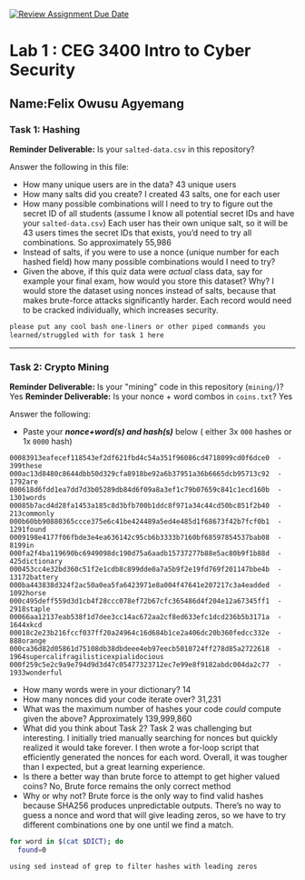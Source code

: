 [![Review Assignment Due Date](https://classroom.github.com/assets/deadline-readme-button-22041afd0340ce965d47ae6ef1cefeee28c7c493a6346c4f15d667ab976d596c.svg)](https://classroom.github.com/a/SPs4PNWX)
# Lab 1 : CEG 3400 Intro to Cyber Security

## Name:Felix Owusu Agyemang

### Task 1: Hashing

**Reminder Deliverable:** Is your `salted-data.csv` in this repository?

Answer the following in this file:

* How many unique users are in the data? 43 unique users
* How many salts did you create? I created 43 salts, one for each user
* How many possible combinations will I need to try to figure out the secret ID
  of all students (assume I know all potential secret IDs and have your 
  `salted-data.csv`) Each user has their own unique salt, so it will be 43 users times the secret IDs that exists, you’d need to try all combinations. So approximately 55,986  
* Instead of salts, if you were to use a nonce (unique number for each hashed
  field) how many possible combinations would I need to try? 
* Given the above, if this quiz data were *actual* class data, say for example
  your final exam, how would you store this dataset?  Why? I would store the dataset using nonces instead of salts, because that makes brute-force attacks significantly harder. Each record would need to be cracked individually, which increases security.

```bash
please put any cool bash one-liners or other piped commands you
learned/struggled with for task 1 here
```

---

### Task 2: Crypto Mining

**Reminder Deliverable:** Is your "mining" code in this repository (`mining/`)? Yes 
**Reminder Deliverable:** Is your nonce + word combos in `coins.txt`? Yes

Answer the following:

* Paste your ***nonce+word(s) and hash(s)*** below ( either 3x `000` hashes or 1x `0000`
hash)

```
00083913eafecef118543ef2df621fbd4c54a351f96086cd4718099cd0f6dce0  -  399these
000ac13d8480c8644dbb50d329cfa8918be92a6b37951a36b6665dcb95713c92  -  1792are
000618d6fdd1ea7dd7d3b05289db84d6f09a8a3ef1c79b07659c841c1ecd160b  -  1301words
00085b7acd4d28fa1453a185c8d3bfb700b1ddc8f971a34c44cd50bc851f2b40  -  213commonly
000b60bb90880365ccce375e6c41be424489a5ed4e485d1f68673f42b7fcf0b1  -  1291found
0009198e4177f06fbde3e4ea636142c95cb6b3333b7160bf68597854537bab08  -  8199in
000fa2f4ba119690bc6949098dc190d75a6aadb15737277b88e5ac80b9f1b88d  -  425dictionary
000453cc4e32bd360c51f2e1cdb8c899dde0a7a5b9f2e19fd769f201147bbe4b  -  13172battery
000ba443838d324f2ac50a0ea5fa6423971e8a004f47641e207217c3a4eadded  -  1092horse
000c495deff559d3d1cb4f28ccc078ef72b67cfc365486d4f204e12a67345ff1  -  2918staple
00066aa12137eab538f1d7dee3cc14ac672aa2cf8ed633efc1dcd236b5b3171a  -  1644xkcd
00018c2e23b216fccf037ff20a24964c16d684b1ce2a406dc20b360fedcc332e  -  888orange
000ca36d82d05861d75108db38dbdeee4eb97eecb5010724ff278d85a2722618  -  1964supercalifragilisticexpialidocious
000f259c5e2c9a9e794d9d3d47c05477323712ec7e99e8f9182abdc004da2c77  -  1933wonderful

```

* How many words were in your dictionary? 14
* How many nonces did your code iterate over? 31,231
* What was the maximum number of hashes your code *could* compute given the above? Approximately 139,999,860
* What did you think about Task 2? Task 2 was challenging but interesting. I initially tried manually searching for nonces but quickly realized it would take forever. I then wrote a for-loop script that efficiently generated the nonces for each word. Overall, it was tougher than I expected, but a great learning experience.
* Is there a better way than brute force to attempt to get higher valued coins? No, Brute force remains the only correct method
* Why or why not? Brute force is the only way to find valid hashes because SHA256 produces unpredictable outputs. There’s no way to guess a nonce and word that will give leading zeros, so we have to try different combinations one by one until we find a match.


```bash
for word in $(cat $DICT); do
  found=0

using sed instead of grep to filter hashes with leading zeros
```

